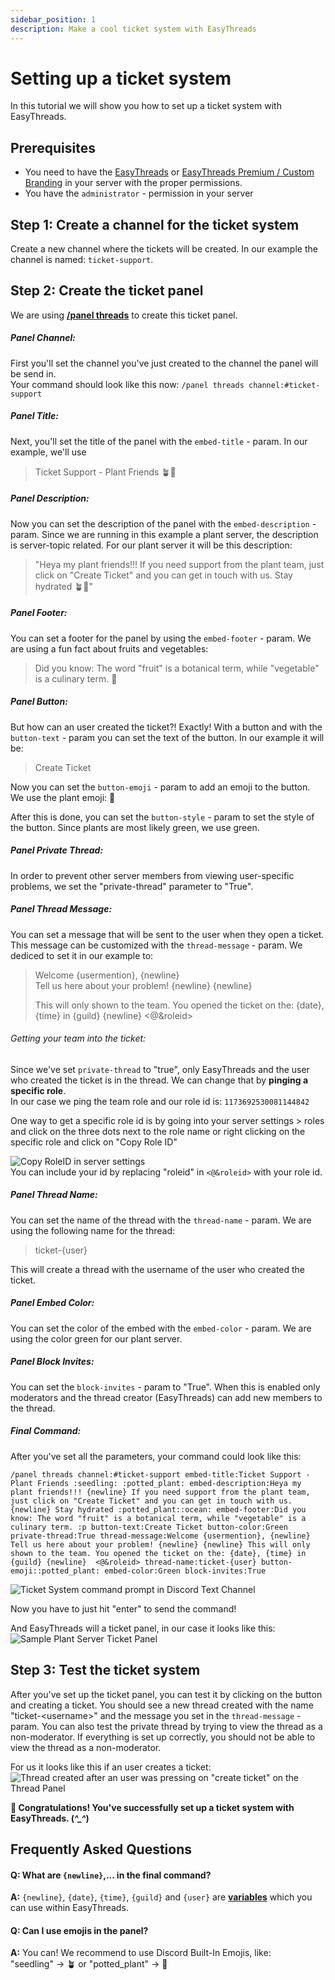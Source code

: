 ```yaml
---
sidebar_position: 1
description: Make a cool ticket system with EasyThreads
---
```


# Setting up a ticket system

In this tutorial we will show you how to set up a ticket system with EasyThreads.
## Prerequisites
- You need to have the [EasyThreads](https://ezsys.link/threads) or [EasyThreads Premium / Custom Branding](https://ezsys.link/premium) in your server with the proper permissions.
- You have the `administrator` - permission in your server
## Step 1: Create a channel for the ticket system
Create a new channel where the tickets will be created. In our example the channel is named: `ticket-support`.
## Step 2: Create the ticket panel
We are using **[/panel threads](/docs/easythreads/panels/panel)** to create this ticket panel.
##### Panel Channel:
First you'll set the channel you've just created to the channel the panel will be send in.  
Your command should look like this now:
```/panel threads channel:#ticket-support```  

##### Panel Title:
Next, you'll set the title of the panel with the `embed-title` - param. In our example, we'll use 
> Ticket Support - Plant Friends 🪴🌱 

##### Panel Description:
Now you can set the description of the panel with the `embed-description` - param. Since we are running in this example a plant server, the description is server-topic related. For our plant server it will be this description:
> "Heya my plant friends!!!
If you need support from the plant team, just click on "Create Ticket" and you can get in touch with us.
Stay hydrated 🪴🌊"

##### Panel Footer:
You can set a footer for the panel by using the `embed-footer` - param. We are using a fun fact about fruits and vegetables:
> Did you know: The word "fruit" is a botanical term, while "vegetable" is a culinary term. 🌱

##### Panel Button:
But how can an user created the ticket?! Exactly! With a button and with the `button-text` - param you can set the text of the button. In our example it will be:
> Create Ticket  

Now you can set the `button-emoji` - param to add an emoji to the button. We use the plant emoji: 🌱

After this is done, you can set the `button-style` - param to set the style of the button. Since plants are most likely green, we use green.

##### Panel Private Thread:
In order to prevent other server members from viewing user-specific problems, we set the "private-thread" parameter to "True".

##### Panel Thread Message:
You can set a message that will be sent to the user when they open a ticket. This message can be customized with the `thread-message` - param. We dediced to set it in our example to:  
> Welcome \{usermention}, \{newline}   
Tell us here about your problem! \{newline} \{newline}  
> 
> This will only shown to the team.
You opened the ticket on the: \{date}, \{time} in \{guild} 
> \{newline}  \<@&roleid\>
###### Getting your team into the ticket:
Since we've set `private-thread` to "true", only EasyThreads and the user who created the ticket is in the thread. We can change that by **pinging a specific role**.  
In our case we ping the team role and our role id is: `1173692530081144842`

One way to get a specific role id is by going into your server settings > roles and click on the three dots next to the role name or right clicking on the specific role and click on "Copy Role ID"

![Copy RoleID in server settings](../../../static/img/BestPractices/TicketSystem/copy_roleid.png)  
You can include your id by replacing "roleid" in `<@&roleid>` with your role id.

##### Panel Thread Name:
You can set the name of the thread with the `thread-name` - param. We are using the following name for the thread:
> ticket-\{user}  

This will create a thread with the username of the user who created the ticket.

##### Panel Embed Color:
You can set the color of the embed with the `embed-color` - param. We are using the color green for our plant server.

##### Panel Block Invites:
You can set the `block-invites` - param to "True". When this is enabled only moderators and the thread creator (EasyThreads) can add new members to the thread.

##### Final Command:
After you've set all the parameters, your command could look like this:
```
/panel threads channel:#ticket-support embed-title:Ticket Support - Plant Friends :seedling: :potted_plant: embed-description:Heya my plant friends!!! {newline} If you need support from the plant team, just click on "Create Ticket" and you can get in touch with us. {newline} Stay hydrated :potted_plant::ocean: embed-footer:Did you know: The word "fruit" is a botanical term, while "vegetable" is a culinary term. :p button-text:Create Ticket button-color:Green private-thread:True thread-message:Welcome {usermention}, {newline} Tell us here about your problem! {newline} {newline} This will only shown to the team. You opened the ticket on the: {date}, {time} in {guild} {newline}  <@&roleid> thread-name:ticket-{user} button-emoji::potted_plant: embed-color:Green block-invites:True
```
![Ticket System command prompt in Discord Text Channel](../../../static/img/BestPractices/TicketSystem/command_prompt.png)

Now you have to just hit "enter" to send the command!

And EasyThreads will a ticket panel, in our case it looks like this:
![Sample Plant Server Ticket Panel](../../../static/img/BestPractices/TicketSystem/thread_panel.png)

## Step 3: Test the ticket system
After you've set up the ticket panel, you can test it by clicking on the button and creating a ticket.
You should see a new thread created with the name "ticket-\<username\>" and the message you
set in the `thread-message` - param.
You can also test the private thread by trying to view the thread as a non-moderator.
If everything is set up correctly, you should not be able to view the thread as a non-moderator.

For us it looks like this if an user creates a ticket:
![Thread created after an user was pressing on "create ticket" on the Thread Panel](../../../static/img/BestPractices/TicketSystem/thread_created.png)

**🎉 Congratulations! You've successfully set up a ticket system with EasyThreads. (*^_^*)**

## Frequently Asked Questions
#### Q: What are `{newline}`,... in the final command?  
**A:** `{newline}`, `{date}`, `{time}`, `{guild}` and `{user}` are **[variables](/docs/easythreads/general/help#variables)** which you can use within EasyThreads.

#### Q: Can I use emojis in the panel?
**A:** You can! We recommend to use Discord Built-In Emojis, like:  
"seedling" -> 🪴 or  "potted_plant" -> 🌱 